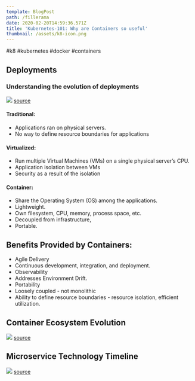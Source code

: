 ```yaml
---
template: BlogPost
path: /fillerama
date: 2020-02-20T14:59:36.571Z
title: 'Kubernetes-101: Why are Containers so useful'
thumbnail: /assets/k8-icon.png
---
```

#k8 #kubernetes #docker #containers

## Deployments

### Understanding the evolution of deployments

![](kubernetes-101/tree/master/k8-containers/FD50498D-7532-40C6-88B7-AEAEC029F394%205.png)
[source](https://kubernetes.io)

#### Traditional:
* Applications ran on physical servers. 
* No way to define resource boundaries for applications

#### Virtualized:
* Run multiple Virtual Machines (VMs) on a single physical server’s CPU. 
* Application isolation between VMs
* Security as a result of the isolation

#### Container: 
* Share the Operating System (OS) among the applications. 
* Lightweight. 
* Own filesystem, CPU, memory, process space, etc. 
* Decoupled from infrastructure, 
* Portable.

## Benefits Provided by Containers:
* Agile Delivery
* Continuous development, integration, and deployment.
* Observability
* Addresses Environment Drift.
* Portability
* Loosely coupled - not monolithic
* Ability to define resource boundaries - resource isolation, efficient utilization.


## Container Ecosystem Evolution

![](k8-containers/A74FCFD0-2451-4C87-AD10-3239C7E28D59%205.png)
[source](https://www.opcito.com/)


## Microservice Technology Timeline

![](k8-containers/5C428D20-1824-45D3-8C6C-68EEB75F88A3%205.png)
[source](https://www.researchgate.net/figure/A-microservice-technologies-timeline_fig1_324959590)



